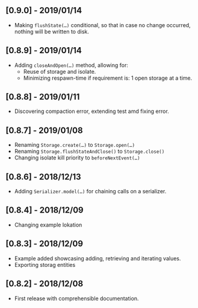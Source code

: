 ## [0.9.0] - 2019/01/14

* Making `flushState(…)` conditional, so that in case no change occurred, nothing will be written to disk.

## [0.8.9] - 2019/01/14

* Adding `closeAndOpen(…)` method, allowing for:
  * Reuse of storage and isolate.
  * Minimizing respawn-time if requirement is: 1 open storage at a time.

## [0.8.8] - 2019/01/11

* Discovering compaction error, extending test amd fixing error.

## [0.8.7] - 2019/01/08

* Renaming `Storage.create(…)` to `Storage.open(…)`
* Renaming `Storage.flushStateAndClose()` to `Storage.close()`
* Changing isolate kill priority to `beforeNextEvent(…)`

## [0.8.6] - 2018/12/13

* Adding `Serializer.model(…)` for chaining calls on a serializer.

## [0.8.4] - 2018/12/09

* Changing example lokation

## [0.8.3] - 2018/12/09

* Example added showcasing adding, retrieving and iterating values.
* Exporting storag entities

## [0.8.2] - 2018/12/08

* First release with comprehensible documentation.
